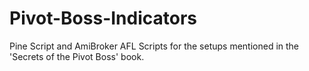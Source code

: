 # Pivot-Boss-Indicators
Pine Script and AmiBroker AFL Scripts for the setups mentioned in the 'Secrets of the Pivot Boss' book. 
